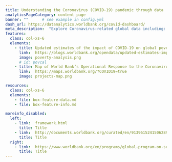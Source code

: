 ```yaml
---
title: Understanding the Coronavirus (COVID-19) pandemic through data
analyticsPageCategory: content page
banner: ""      # see example in config.yml
dash_url: https://datanalytics.worldbank.org/covid-dashboard/
meta_description:  "Explore Coronavirus-related global data including: confirmed cases and deaths; hospitals beds per capita; physicians per capita; health expenditures; disease prevalence; life expectancy; access to basic handwashing; population by age and gender, and others."
features:
  class: col-xs-6
  elements:
    - title: Updated estimates of the impact of COVID-19 on global poverty
      link:  https://blogs.worldbank.org/opendata/updated-estimates-impact-covid-19-global-poverty
      image: poverty-analysis.png
      # id: povcal
    - title: Map of World Bank’s Operational Response to the Coronavirus
      link:  https://maps.worldbank.org/?COVID19=true
      image: projects-map.png

resources:
  class: col-xs-6
  elements:
    - file: box-feature-data.md
    - file: box-feature-info.md

moreinfo_disabled:
  left:
    - link:  framework.html
      title: Title
    - link:  http://documents.worldbank.org/curated/en/913961524150628959
      title: Title
  right:
    - link:  https://www.worldbank.org/en/programs/global-program-on-sustainability
      title: Title
---
```


